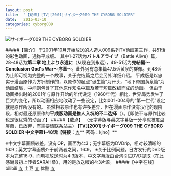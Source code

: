 ```yaml
---
layout: post
title:  "【动画】[TV][2001]サイボーグ009 THE CYBORG SOLDIER"
date:   2015-03-10
categories: cyborg009
---
```


![サイボーグ009 THE CYBORG SOLDIER](http://upload-images.jianshu.io/upload_images/4047103-48f8e8ff89e3d770.png?imageMogr2/auto-orient/strip%7CimageView2/2/w/1240)

#####【简介】
于2001年10月开始放送的人造人009系列TV动画第三作，共51话的彩色动画，通称平成版。
其中1-27话为**バトルアライブ**（Battle Alive）篇，28-48话为**第二章 地上より永遠に**（从现在到永远），49-51话为**完結編〜Conclusion God's War〜序章〜**。此外另有总集篇47.5话黄泉的群像。到48话为止即可视为完整的一个故事，关于完结篇之后会另外详细介绍。
平成版是以忠实于漫画原作为方针制作的，以原作的起点“诞生篇”为开头、“地下帝国黄泉篇”为动画结局，中间则包含了其他原作知名中篇及若干短篇改编而成的动画。
但由于动画播出时的2001年与原作开始的年代设定（1960年代）相比，世界局势发生了巨大的变化，所以动画相应地改动了一些设定，比如001-004号的“第一世代”设定就是原作所没有的。
虽然相较原作也有许多差异，但在漫画原作没有汉化的现阶段，相对最还原原作的**平成版动画是推人入坑的不二选择**（）。【即使不与原作比较也是很优秀的动画了】
#####【载点】
（无字幕版与英文字幕版一分享就被度盘屏蔽，已放弃，有需要请联系站主）
**[TV][2001]サイボーグ009 THE CYBORG SOLDIER 中文字幕1-48话【链接：**[**☆**](http://pan.baidu.com/s/1o6wUiNo)** 密码：kjno】**

※中文字幕画质较差，没有OP，画面为4:3；无字幕版为DVDrip，相对较清晰的16:9；英文字幕画质介于前两者之间，16:9。
※关于比例问题。日方发行的DVD版本为完整16:9，而电视放送时为4:3版本，中文字幕版由台湾引进DVD提取（在此感谢最初上传者SARAH桑），用的是放送版的4:3片源。
#####【中字在线】
bilibili [☆](http://www.bilibili.com/video/av1647711/)
土豆 [☆](http://www.tudou.com/albumplay/dC26t7Nb7Pw/WYR4LIx5548.html)
优酷 [☆](http://v.youku.com/v_show/id_XNTM5MjI3NDMy.html)